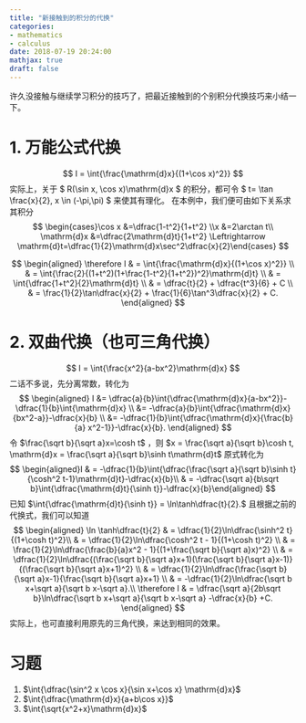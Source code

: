 ```yaml
---
title: "新接触到的积分的代换"
categories:
- mathematics
- calculus
date: 2018-07-19 20:24:00
mathjax: true
draft: false
---
```

许久没接触与继续学习积分的技巧了，把最近接触到的个别积分代换技巧来小结一下。


<!--more-->


# 1. 万能公式代换
$$
I = \int{\frac{\mathrm{d}x}{(1+\cos x)^2}}
$$
实际上，关于 $ R(\sin x, \cos x)\mathrm{d}x $ 的积分，都可令 $ t= \tan \frac{x}{2}, x \in (-\pi,\pi) $ 来使其有理化。
在本例中，我们便可由如下关系求其积分
$$
\begin{cases}\cos x &=\dfrac{1-t^2}{1+t^2} \\x &=2\arctan t\\ \mathrm{d}x &=\dfrac{2\mathrm{d}t}{1+t^2} \Leftrightarrow \mathrm{d}t=\dfrac{1}{2}\mathrm{d}x\sec^2\dfrac{x}{2}\end{cases}
$$

$$
\begin{aligned}
\therefore I & = \int{\frac{\mathrm{d}x}{(1+\cos x)^2}} \\
& = \int{\frac{2}{(1+t^2)(1+\frac{1-t^2}{1+t^2})^2}\mathrm{d}t} \\
& = \int{\dfrac{1+t^2}{2}\mathrm{d}t} \\
& = \dfrac{t}{2} + \dfrac{t^3}{6} + C \\
& = \frac{1}{2}\tan\dfrac{x}{2} +  \frac{1}{6}\tan^3\dfrac{x}{2} + C.
\end{aligned}
$$
# 2. 双曲代换（也可三角代换）
$$
I = \int{\frac{x^2}{a-bx^2}\mathrm{d}x}
$$
二话不多说，先分离常数，转化为
$$
\begin{aligned}
I &= \dfrac{a}{b}\int{\dfrac{\mathrm{d}x}{a-bx^2}}-\dfrac{1}{b}\int{\mathrm{d}x} \\
&= -\dfrac{a}{b}\int{\dfrac{\mathrm{d}x}{bx^2-a}}-\dfrac{x}{b} \\
&= -\dfrac{1}{b}\int{\dfrac{\mathrm{d}x}{\frac{b}{a} x^2-1}}-\dfrac{x}{b}.
\end{aligned}
$$
令 $\frac{\sqrt b}{\sqrt a}x=\cosh t$ ，则 $x = \frac{\sqrt a}{\sqrt b}\cosh t, \mathrm{d}x = \frac{\sqrt a}{\sqrt b}\sinh t\mathrm{d}t$ 
原式转化为
$$
\begin{aligned}I & = -\dfrac{1}{b}\int{\dfrac{\frac{\sqrt a}{\sqrt b}\sinh t}{\cosh^2 t-1}\mathrm{d}t}-\dfrac{x}{b}\\ & =  -\dfrac{\sqrt a}{b\sqrt b}\int{\dfrac{\mathrm{d}t}{\sinh t}}-\dfrac{x}{b}\end{aligned}
$$
已知 $\int{\dfrac{\mathrm{d}t}{\sinh t}} = \ln\tanh\dfrac{t}{2}.$ 且根据之前的代换式，我们可以知道
$$
\begin{aligned}
\ln \tanh\dfrac{t}{2} & = \dfrac{1}{2}\ln\dfrac{\sinh^2 t}{(1+\cosh t)^2}\\
& = \dfrac{1}{2}\ln\dfrac{\cosh^2 t - 1}{(1+\cosh t)^2} \\
& = \frac{1}{2}\ln\dfrac{\frac{b}{a}x^2 - 1}{(1+\frac{\sqrt b}{\sqrt a}x)^2} \\
& = \dfrac{1}{2}\ln\dfrac{(\frac{\sqrt b}{\sqrt a}x+1)(\frac{\sqrt b}{\sqrt a}x-1)}{(\frac{\sqrt b}{\sqrt a}x+1)^2} \\
& = \dfrac{1}{2}\ln\dfrac{\frac{\sqrt b}{\sqrt a}x-1}{\frac{\sqrt b}{\sqrt a}x+1} \\
& = -\dfrac{1}{2}\ln\dfrac{\sqrt b x+\sqrt a}{\sqrt b x-\sqrt a}.\\
\therefore I & = \dfrac{\sqrt a}{2b\sqrt b}\ln\dfrac{\sqrt b x+\sqrt a}{\sqrt b x-\sqrt a} -\dfrac{x}{b} +C.
\end{aligned}
$$
实际上，也可直接利用原先的三角代换，来达到相同的效果。
# 习题
 1. $\int{\dfrac{\sin^2 x \cos x}{\sin x+\cos x} \mathrm{d}x}$ 
 2. $\int{\dfrac{\mathrm{d}x}{a+b\cos x}}$ 
 2. $\int{\sqrt{x^2+x}\mathrm{d}x}$ 